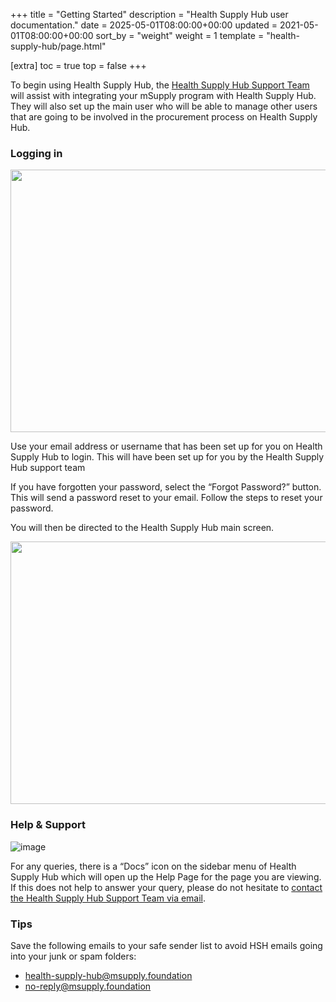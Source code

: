 +++
title = "Getting Started"
description = "Health Supply Hub user documentation."
date = 2025-05-01T08:00:00+00:00
updated = 2021-05-01T08:00:00+00:00
sort_by = "weight"
weight = 1
template = "health-supply-hub/page.html"

[extra]
toc = true
top = false
+++

To begin using Health Supply Hub, the [Health Supply Hub Support Team](mailto:health-supply-hub@msupply.foundation) will assist with integrating your mSupply program with Health Supply Hub. They will also set up the main user who will be able to manage other users that are going to be involved in the procurement process on Health Supply Hub.

### Logging in

<p align="center">
<img src="/health-supply-hub/purchaser/images/login_screen.png" width="750" height="420" >
</p>

Use your email address or username that has been set up for you on Health Supply Hub to login. This will have been set up for you by the Health Supply Hub support team

If you have forgotten your password, select the “Forgot Password?” button. This will send a password reset to your email. Follow the steps to reset your password.

You will then be directed to the Health Supply Hub main screen.

<p align="center">
<img src="/health-supply-hub/purchaser/images/purchaser_dashboard.png" width="750" height="420" >
</p>

### Help & Support

![image](/health-supply-hub/purchaser/images/docs_button.png)

For any queries, there is a “Docs” icon on the sidebar menu of Health Supply Hub which will open up the Help Page for the page you are viewing. If this does not help to answer your query, please do not hesitate to [contact the Health Supply Hub Support Team via email](mailto:health-supply-hub@msupply.foundation).

### Tips

Save the following emails to your safe sender list to avoid HSH emails going into your junk or spam folders:

- [health-supply-hub@msupply.foundation](mailto:health-supply-hub@msupply.foundation)
- [no-reply@msupply.foundation](mailto:no-reply@msupply.foundation)
